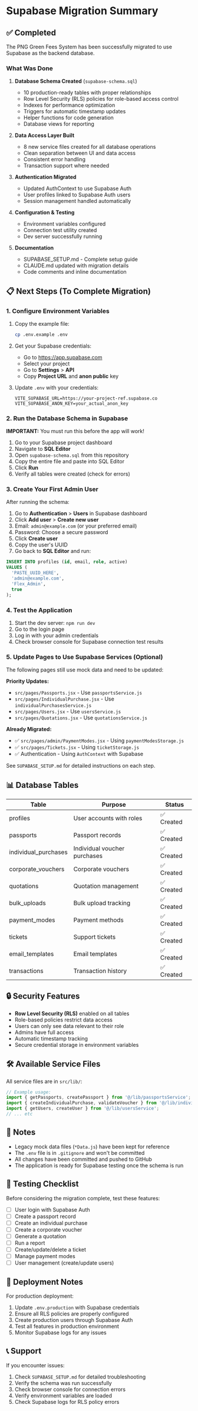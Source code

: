 # Supabase Migration Summary

## ✅ Completed

The PNG Green Fees System has been successfully migrated to use Supabase as the backend database.

### What Was Done

1. **Database Schema Created** (`supabase-schema.sql`)
   - 10 production-ready tables with proper relationships
   - Row Level Security (RLS) policies for role-based access control
   - Indexes for performance optimization
   - Triggers for automatic timestamp updates
   - Helper functions for code generation
   - Database views for reporting

2. **Data Access Layer Built**
   - 8 new service files created for all database operations
   - Clean separation between UI and data access
   - Consistent error handling
   - Transaction support where needed

3. **Authentication Migrated**
   - Updated AuthContext to use Supabase Auth
   - User profiles linked to Supabase Auth users
   - Session management handled automatically

4. **Configuration & Testing**
   - Environment variables configured
   - Connection test utility created
   - Dev server successfully running

5. **Documentation**
   - SUPABASE_SETUP.md - Complete setup guide
   - CLAUDE.md updated with migration details
   - Code comments and inline documentation

## 📋 Next Steps (To Complete Migration)

### 1. Configure Environment Variables

1. Copy the example file:
   ```bash
   cp .env.example .env
   ```

2. Get your Supabase credentials:
   - Go to https://app.supabase.com
   - Select your project
   - Go to **Settings** > **API**
   - Copy **Project URL** and **anon public** key

3. Update `.env` with your credentials:
   ```env
   VITE_SUPABASE_URL=https://your-project-ref.supabase.co
   VITE_SUPABASE_ANON_KEY=your_actual_anon_key
   ```

### 2. Run the Database Schema in Supabase

**IMPORTANT:** You must run this before the app will work!

1. Go to your Supabase project dashboard
2. Navigate to **SQL Editor**
3. Open `supabase-schema.sql` from this repository
4. Copy the entire file and paste into SQL Editor
5. Click **Run**
6. Verify all tables were created (check for errors)

### 3. Create Your First Admin User

After running the schema:

1. Go to **Authentication** > **Users** in Supabase dashboard
2. Click **Add user** > **Create new user**
3. Email: `admin@example.com` (or your preferred email)
4. Password: Choose a secure password
5. Click **Create user**
6. Copy the user's UUID
7. Go back to **SQL Editor** and run:

```sql
INSERT INTO profiles (id, email, role, active)
VALUES (
  'PASTE_UUID_HERE',
  'admin@example.com',
  'Flex_Admin',
  true
);
```

### 4. Test the Application

1. Start the dev server: `npm run dev`
2. Go to the login page
3. Log in with your admin credentials
4. Check browser console for Supabase connection test results

### 5. Update Pages to Use Supabase Services (Optional)

The following pages still use mock data and need to be updated:

**Priority Updates:**
- `src/pages/Passports.jsx` - Use `passportsService.js`
- `src/pages/IndividualPurchase.jsx` - Use `individualPurchasesService.js`
- `src/pages/Users.jsx` - Use `usersService.js`
- `src/pages/Quotations.jsx` - Use `quotationsService.js`

**Already Migrated:**
- ✅ `src/pages/admin/PaymentModes.jsx` - Using `paymentModesStorage.js`
- ✅ `src/pages/Tickets.jsx` - Using `ticketStorage.js`
- ✅ Authentication - Using `AuthContext` with Supabase

See `SUPABASE_SETUP.md` for detailed instructions on each step.

## 📊 Database Tables

| Table | Purpose | Status |
|-------|---------|--------|
| profiles | User accounts with roles | ✅ Created |
| passports | Passport records | ✅ Created |
| individual_purchases | Individual voucher purchases | ✅ Created |
| corporate_vouchers | Corporate vouchers | ✅ Created |
| quotations | Quotation management | ✅ Created |
| bulk_uploads | Bulk upload tracking | ✅ Created |
| payment_modes | Payment methods | ✅ Created |
| tickets | Support tickets | ✅ Created |
| email_templates | Email templates | ✅ Created |
| transactions | Transaction history | ✅ Created |

## 🔒 Security Features

- **Row Level Security (RLS)** enabled on all tables
- Role-based policies restrict data access
- Users can only see data relevant to their role
- Admins have full access
- Automatic timestamp tracking
- Secure credential storage in environment variables

## 🛠️ Available Service Files

All service files are in `src/lib/`:

```javascript
// Example usage:
import { getPassports, createPassport } from '@/lib/passportsService';
import { createIndividualPurchase, validateVoucher } from '@/lib/individualPurchasesService';
import { getUsers, createUser } from '@/lib/usersService';
// ... etc
```

## 📝 Notes

- Legacy mock data files (`*Data.js`) have been kept for reference
- The `.env` file is in `.gitignore` and won't be committed
- All changes have been committed and pushed to GitHub
- The application is ready for Supabase testing once the schema is run

## 🎯 Testing Checklist

Before considering the migration complete, test these features:

- [ ] User login with Supabase Auth
- [ ] Create a passport record
- [ ] Create an individual purchase
- [ ] Create a corporate voucher
- [ ] Generate a quotation
- [ ] Run a report
- [ ] Create/update/delete a ticket
- [ ] Manage payment modes
- [ ] User management (create/update users)

## 🚀 Deployment Notes

For production deployment:

1. Update `.env.production` with Supabase credentials
2. Ensure all RLS policies are properly configured
3. Create production users through Supabase Auth
4. Test all features in production environment
5. Monitor Supabase logs for any issues

## 📞 Support

If you encounter issues:

1. Check `SUPABASE_SETUP.md` for detailed troubleshooting
2. Verify the schema was run successfully
3. Check browser console for connection errors
4. Verify environment variables are loaded
5. Check Supabase logs for RLS policy errors
